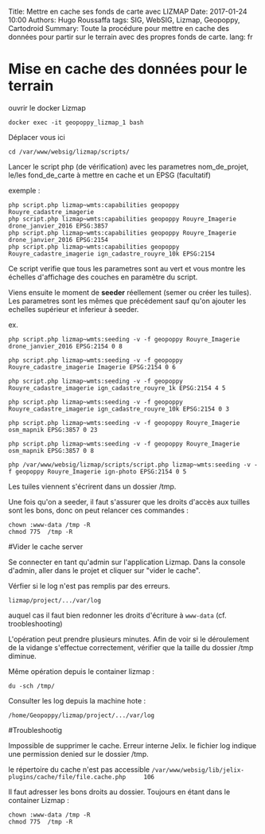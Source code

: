 Title: Mettre en cache ses fonds de carte avec LIZMAP
Date: 2017-01-24 10:00
Authors: Hugo Roussaffa
tags: SIG, WebSIG, Lizmap, Geopoppy, Cartodroid
Summary: Toute la procédure pour mettre en cache des données pour partir sur le terrain avec des propres fonds de carte.
lang: fr

# Mise en cache des données pour le terrain


ouvrir le docker Lizmap

~~~
docker exec -it geopoppy_lizmap_1 bash
~~~

Déplacer vous ici

~~~
cd /var/www/websig/lizmap/scripts/
~~~

Lancer le script php (de vérification) avec les parametres nom_de_projet, le/les fond_de_carte à mettre en cache et un EPSG (facultatif)
 
exemple :

~~~
php script.php lizmap~wmts:capabilities geopoppy Rouyre_cadastre_imagerie
php script.php lizmap~wmts:capabilities geopoppy Rouyre_Imagerie drone_janvier_2016 EPSG:3857
php script.php lizmap~wmts:capabilities geopoppy Rouyre_Imagerie drone_janvier_2016 EPSG:2154
php script.php lizmap~wmts:capabilities geopoppy Rouyre_cadastre_imagerie ign_cadastre_rouyre_10k EPSG:2154
~~~

Ce script verifie que tous les parametres sont au vert et vous montre les échelles d'affichage des couches en paramètre du script.

Viens ensuite le moment de **seeder** réellement (semer ou créer les tuiles). Les parametres sont les mêmes que précédement sauf qu'on ajouter les echelles supérieur et inferieur à seeder. 

ex.

~~~
php script.php lizmap~wmts:seeding -v -f geopoppy Rouyre_Imagerie drone_janvier_2016 EPSG:2154 0 8

php script.php lizmap~wmts:seeding -v -f geopoppy Rouyre_cadastre_imagerie Imagerie EPSG:2154 0 6

php script.php lizmap~wmts:seeding -v -f geopoppy Rouyre_cadastre_imagerie ign_cadastre_rouyre_1k EPSG:2154 4 5

php script.php lizmap~wmts:seeding -v -f geopoppy Rouyre_cadastre_imagerie ign_cadastre_rouyre_10k EPSG:2154 0 3

php script.php lizmap~wmts:seeding -v -f geopoppy Rouyre_Imagerie osm_mapnik EPSG:3857 0 23

php script.php lizmap~wmts:seeding -v -f geopoppy Rouyre_Imagerie osm_mapnik EPSG:3857 0 8

php /var/www/websig/lizmap/scripts/script.php lizmap~wmts:seeding -v -f geopoppy Rouyre_Imagerie ign-photo EPSG:2154 0 5
~~~

Les tuiles viennent s'écrirent dans un dossier /tmp.

Une fois qu'on a seeder, il faut s'assurer que les droits d'accès aux tuilles sont les bons, donc on peut relancer ces commandes :

~~~
chown :www-data /tmp -R
chmod 775  /tmp -R
~~~


#Vider le cache server

Se connecter en tant qu'admin sur l'application Lizmap. Dans la console d'admin, aller dans le projet et cliquer sur "vider le cache". 

Vérfier si le log n'est pas remplis par des erreurs.

~~~
lizmap/project/.../var/log
~~~
 
auquel cas il faut bien redonner les droits d'écriture à `www-data` (cf. troobleshooting)

L'opération peut prendre plusieurs minutes. Afin de voir si le déroulement de la vidange s'effectue correctement, vérifier que la taille du dossier /tmp diminue.

Même opération depuis le container lizmap :

~~~
du -sch /tmp/ 
~~~

Consulter les log depuis la machine hote :

~~~
/home/Geopoppy/lizmap/project/.../var/log
~~~

#Troubleshootig 

Impossible de supprimer le cache. Erreur interne Jelix. le fichier log indique une permission denied sur le dossier /tmp.


le répertoire du cache n'est pas accessible 
```/var/www/websig/lib/jelix-plugins/cache/file/file.cache.php     106```

Il faut adresser les bons droits au dossier. Toujours en étant dans le container Lizmap :

~~~
chown :www-data /tmp -R
chmod 775  /tmp -R
~~~




